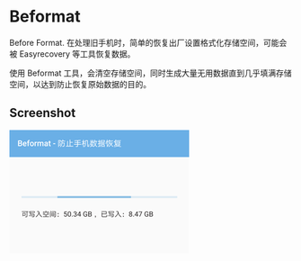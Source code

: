 Beformat
======
Before Format. 在处理旧手机时，简单的恢复出厂设置格式化存储空间，可能会被 Easyrecovery 等工具恢复数据。

使用 Beformat 工具，会清空存储空间，同时生成大量无用数据直到几乎填满存储空间，以达到防止恢复原始数据的目的。


Screenshot
-----
![Beformat](/resources/screenshot.png)
